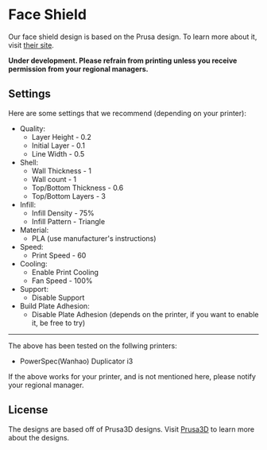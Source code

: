 # Face Shield

Our face shield design is based on the Prusa design. To learn more about it, visit [their site](https://www.prusaprinters.org/prints/27950-prusa-face-shield-us-version).

**Under development. Please refrain from printing unless you receive permission from your regional managers.**

## Settings
Here are some settings that we recommend (depending on your printer):

* Quality:
	*    Layer Height - 0.2
	*    Initial Layer - 0.1
	*    Line Width - 0.5
* Shell:
	*    Wall Thickness - 1
	*    Wall count - 1
	*    Top/Bottom Thickness - 0.6
	*    Top/Bottom Layers - 3
* Infill:
	*    Infill Density - 75%
	*    Infill Pattern - Triangle
* Material:
	*    PLA (use manufacturer's instructions)
* Speed:
	*    Print Speed - 60
* Cooling:
	*    Enable Print Cooling
	*    Fan Speed - 100%
* Support:
	*    Disable Support
* Build Plate Adhesion:
	*    Disable Plate Adhesion (depends on the printer, if you want to enable it, be free to try)

---
The above has been tested on the follwing printers:

* PowerSpec(Wanhao) Duplicator i3 

If the above works for your printer, and is not mentioned here, please notify your regional manager.

## License
The designs are based off of Prusa3D designs. Visit [Prusa3D](https://www.prusa3d.com/) to learn more about the designs. 
